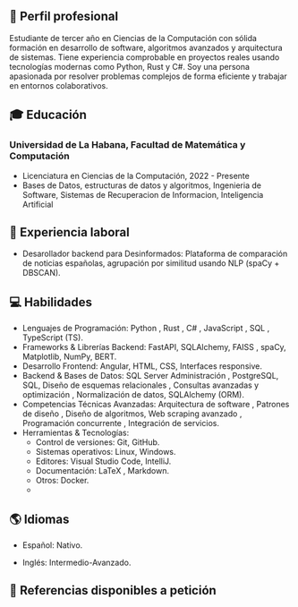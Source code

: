 ## 💼 Perfil profesional
Estudiante de tercer año en Ciencias de la Computación con sólida formación en desarrollo de software, algoritmos avanzados y arquitectura de sistemas. Tiene experiencia comprobable en proyectos reales usando tecnologías modernas como Python, Rust y C#. Soy una persona apasionada por resolver problemas complejos de forma eficiente y trabajar en entornos colaborativos.

## 🎓 Educación

### Universidad de La Habana, Facultad de Matemática y Computación
- Licenciatura en Ciencias de la Computación, 2022 - Presente
- Bases de Datos, estructuras de datos y algoritmos, Ingenieria de Software, Sistemas de Recuperacion de Informacion, Inteligencia Artificial


## 💼 Experiencia laboral
- Desarollador backend para Desinformados: Plataforma de comparación de noticias españolas, agrupación por similitud usando NLP (spaCy + DBSCAN).


## 💻 Habilidades

- Lenguajes de Programación: Python , Rust , C# , JavaScript , SQL , TypeScript (TS).
- Frameworks & Librerías Backend: FastAPI, SQLAlchemy, FAISS , spaCy, Matplotlib, NumPy, BERT.
- Desarrollo Frontend: Angular, HTML, CSS, Interfaces responsive.
- Backend & Bases de Datos: SQL Server Administración , PostgreSQL, SQL, Diseño de esquemas relacionales , Consultas avanzadas y optimización , Normalización de datos, SQLAlchemy (ORM).
- Competencias Técnicas Avanzadas: Arquitectura de software , Patrones de diseño , Diseño de algoritmos, Web scraping avanzado , Programación concurrente , Integración de servicios.
- Herramientas & Tecnologías:
  - Control de versiones: Git, GitHub.
  - Sistemas operativos: Linux, Windows.
  - Editores: Visual Studio Code, IntelliJ.
  - Documentación: LaTeX , Markdown.
  - Otros: Docker.
  - 
## 🌎 Idiomas

- Español: Nativo.

- Inglés: Intermedio-Avanzado.

## 🔗 Referencias disponibles a petición
